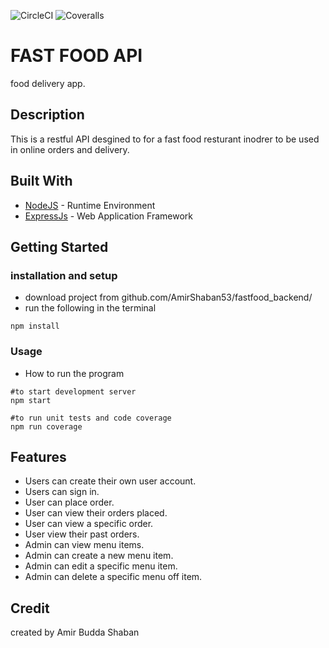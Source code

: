 ![CircleCI](https://img.shields.io/circleci/build/github/AmirShaban53/fastfood_backend?label=circleCi&logo=circleci)
![Coveralls](https://img.shields.io/coveralls/github/AmirShaban53/fastfood_backend)

# FAST FOOD API

food delivery app.

## Description

This is a restful API desgined to for a fast food resturant inodrer to be used in online
orders and delivery.

## Built With

* [NodeJS](https://nodejs.org/) - Runtime Environment
* [ExpressJs](https://expressjs.com/) - Web Application Framework

## Getting Started


### installation and setup

* download project from github.com/AmirShaban53/fastfood_backend/
* run the following in the terminal
```
npm install
```
   

### Usage

* How to run the program

```
#to start development server
npm start

#to run unit tests and code coverage
npm run coverage
```

## Features
* Users can create their own user account.
* Users can sign in.
* User can place order.
* User can view their orders placed.
* User can view a specific order.
* User view their past orders.
* Admin can view menu items.
* Admin can create a new menu item.
* Admin can edit a specific menu item.
* Admin can delete a specific menu off item.



## Credit
created by Amir Budda Shaban



